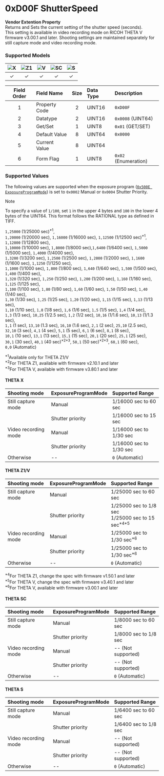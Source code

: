 # 0xD00F ShutterSpeed

**Vendor Extention Property**  
Returns and Sets the current setting of the shutter speed (seconds).  
This setting is available in video recording mode on RICOH THETA V firmware v3.00.1 and later. Shooting settings are maintained separately for still capture mode and video recording mode.  

### Supported Models
| ![X](https://img.shields.io/badge/X-purple) | ![Z1](https://img.shields.io/badge/Z1-blue) | ![V](https://img.shields.io/badge/V-green) | ![SC](https://img.shields.io/badge/SC-orange) | ![S](https://img.shields.io/badge/S-red) |
|:-:|:-:|:-:|:-:|:-:|
| ✓ | ✓ | ✓ | ✓ | ✓ |

| Field Order | Field Name | Size | Data Type | Description |
|:-:|:--|:-:|:--|:--|
| 1 | Property Code | 2 | UINT16 | `0xD00F` |
| 2 | Datatype | 2 | UINT16 | `0x0008` (UINT64) |
| 3 | Get/Set | 1 | UINT8 | `0x01` (GET/SET) |
| 4 | Default Value | 8 | UINT64 | `0x0000` ||
| 5 | Current Value | 8 | UINT64 ||
| 6 | Form Flag | 1 | UINT8 | `0x02` (Enumeration) |

### Supported Values

The following values are supported when the exposure program ([`0x500E ExposureProgramMode`](./exposure_program_mode.md)) is set to `0x0002` Manual or `0x0004` Shutter Priority.  

> [!NOTE]
> To specify a value of `1/100`, set `1` in the upper 4 bytes and `100` in the lower 4 bytes of the UINT64.
This format follows the RATIONAL type as defined in TIFF.  

`1,25000` (1/25000 sec)<sup>\*1</sup>,  
`1,20000` (1/20000 sec), `1,16000` (1/16000 sec), `1,12500` (1/12500 sec)<sup>\*1</sup>, `1,12800` (1/12800 sec),  
`1,10000` (1/10000 sec), `1,8000` (1/8000 sec),`1,6400` (1/6400 sec), `1,5000` (1/5000 sec), `1,4000` (1/4000 sec),  
`1,3200` (1/3200 sec), `1,2500` (1/2500 sec), `1,2000` (1/2000 sec), `1,1600` (1/1600 sec), `1,1250` (1/1250 sec),  
`1,1000` (1/1000 sec), `1,800` (1/800 sec), `1,640` (1/640 sec), `1,500` (1/500 sec), `1,400` (1/400 sec),  
`1,320` (1/320 sec), `1,250` (1/250 sec), `1,200` (1/200 sec), `1,160` (1/160 sec), `1,125` (1/125 sec),  
`1,100` (1/100 sec), `1,80` (1/80 sec), `1,60` (1/60 sec), `1,50` (1/50 sec), `1,40` (1/40 sec),  
`1,30` (1/30 sec), `1,25` (1/25 sec), `1,20` (1/20 sec), `1,15` (1/15 sec), `1,13` (1/13 sec),  
`1,10` (1/10 sec), `1,8` (1/8 sec), `1,6` (1/6 sec), `1,5` (1/5 sec), `1,4` (1/4 sec),  
`1,3` (1/3 sec), `10,25` (1/2.5 sec), `1,2` (1/2 sec), `10,16` (1/1.6 sec), `10,13` (1/1.3 sec),  
`1,1` (1 sec), `13,10` (1.3 sec), `16,10` (1.6 sec), `2,1` (2 sec), `25,10` (2.5 sec),  
`32,10` (3 sec), `4,1` (4 sec), `5,1` (5 sec), `6,1` (6 sec), `8,1` (8 sec),  
`10,1` (10 sec), `13,1` (13 sec), `15,1` (15 sec), `20,1` (20 sec), `25,1` (25 sec),  
`30,1` (30 sec), `40,1` (40 sec)<sup>\*2\*3</sup>, `50,1` (50 sec)<sup>\*2\*3</sup>, `60,1` (60 sec),  
`0,0` (Automatic)  

<sup>\*1</sup>Available only for THETA Z1/V  
<sup>\*2</sup>For THETA Z1, available with firmware v2.10.1 and later  
<sup>\*3</sup>For THETA V, available with firmware v3.80.1 and later  

#### THETA X

| Shooting mode | ExposureProgramMode | Supported Range |
|:--|:--|:--|
| Still capture mode   | Manual           | 1/16000 sec to 60 sec |
|                      | Shutter priority | 1/16000 sec to 15 sec |
| Video recording mode | Manual           | 1/16000 sec to 1/30 sec |
|                      | Shutter priority | 1/16000 sec to 1/30 sec |
| Otherwise            | --               | `0` (Automatic) |

#### THETA Z1/V

| Shooting mode | ExposureProgramMode | Supported Range |
|:--|:--|:--|
| Still capture mode   | Manual           | 1/25000 sec to 60 sec |
|                      | Shutter priority | 1/25000 sec to 1/8 sec<br>1/25000 sec to 15 sec<sup>\*4\*5</sup> |
| Video recording mode | Manual           | 1/25000 sec to 1/30 sec<sup>\*6</sup> |
|                      | Shutter priority | 1/25000 sec to 1/30 sec<sup>\*6</sup> |
| Otherwise            | --               | `0` (Automatic) |

<sup>\*4</sup>For THETA Z1, change the spec with firmware v1.50.1 and later  
<sup>\*5</sup>For THETA V, change the spec with firmware v3.40.1 and later  
<sup>\*6</sup>For THETA V, available with firmware v3.00.1 and later  

#### THETA SC

| Shooting mode | ExposureProgramMode | Supported Range |
|:--|:--|:--|
| Still capture mode   | Manual           | 1/8000 sec to 60 sec |
|                      | Shutter priority | 1/8000 sec to 1/8 sec |
| Video recording mode | Manual           | -- (Not supported) |
|                      | Shutter priority | -- (Not supported) |
| Otherwise            | --               | `0` (Automatic) |

#### THETA S

| Shooting mode | ExposureProgramMode | Supported Range |
|:--|:--|:--|
| Still capture mode   | Manual           | 1/6400 sec to 60 sec |
|                      | Shutter priority | 1/6400 sec to 1/8 sec |
| Video recording mode | Manual           | -- (Not supported) |
|                      | Shutter priority | -- (Not supported) |
| Otherwise            | --               | `0` (Automatic) |
